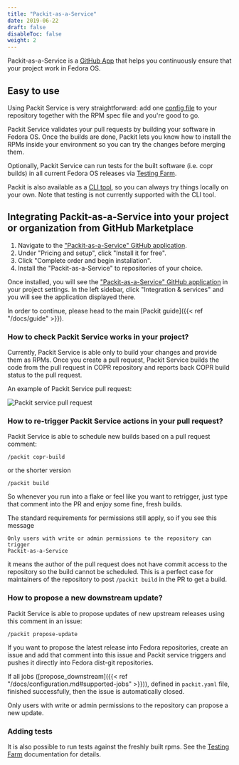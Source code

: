 ```yaml
---
title: "Packit-as-a-Service"
date: 2019-06-22
draft: false
disableToc: false
weight: 2
---
```


Packit-as-a-Service is a [GitHub App](https://developer.github.com/apps/about-apps/)
that helps you continuously ensure that your project work in Fedora OS.

## Easy to use

Using Packit Service is very straightforward: add one [config
file](/docs/configuration/)
to your repository together with the RPM spec file and you're good to go.

Packit Service validates your pull requests by building your software in Fedora OS.
Once the builds are done, Packit lets you know how to install the
RPMs inside your environment so you can try the changes before merging them.

Optionally, Packit Service can run tests for the built software (i.e. copr builds) in all current Fedora OS releases via [Testing Farm](/testing-farm).

Packit is also available as a [CLI tool](https://github.com/packit/packit/blob/master/README.md),
so you can always try things locally on your own. Note that testing is not currently supported with the CLI tool.

## Integrating Packit-as-a-Service into your project or organization from GitHub Marketplace

1. Navigate to the ["Packit-as-a-Service" GitHub
   application](https://github.com/marketplace/packit-as-a-service).
2. Under "Pricing and setup", click "Install it for free".
3. Click "Complete order and begin installation".
4. Install the "Packit-as-a-Service" to repositories of your choice.

Once installed, you will see the ["Packit-as-a-Service" GitHub
application](https://github.com/marketplace/packit-as-a-service) in your
project settings. In the left sidebar, click "Integration & services" and you
will see the application displayed there.

In order to continue, please head to the main [Packit guide]({{< ref "/docs/guide" >}}).

### How to check Packit Service works in your project?

Currently, Packit Service is able only to build your changes and provide them as RPMs.
Once you create a pull request, Packit Service builds the code from the
pull request in COPR repository and reports back COPR build status to the pull request.

An example of Packit Service pull request:

![Packit service pull request](/packit-service-pr.png)

### How to re-trigger Packit Service actions in your pull request?

Packit Service is able to schedule new builds based on a pull request comment:

```
/packit copr-build
```

or the shorter version

```
/packit build
```

So whenever you run into a flake or feel like you want to retrigger, just type
that comment into the PR and enjoy some fine, fresh builds.

The standard requirements for permissions still apply, so if you see this
message

```
Only users with write or admin permissions to the repository can trigger
Packit-as-a-Service
```

it means the author of the pull request does not have commit access to the
repository so the build cannot be scheduled. This is a perfect case for
maintainers of the repository to post `/packit build` in the PR to get a build.

### How to propose a new downstream update?

Packit Service is able to propose updates of new upstream releases using this comment in an issue:

```
/packit propose-update
```

If you want to propose the latest release into Fedora repositories,
create an issue and add that comment into this issue and
Packit service triggers and pushes it directly into Fedora dist-git repositories.

If all jobs ([propose_downstream]({{< ref "/docs/configuration.md#supported-jobs" >}})),
defined in `packit.yaml` file, finished successfully, then the issue is
automatically closed.

Only users with write or admin permissions to the repository can propose a new
update.

### Adding tests

It is also possible to run tests against the freshly built rpms.
See the [Testing Farm](/testing-farm/#add-tests) documentation for details.
